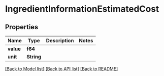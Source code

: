 # IngredientInformationEstimatedCost

## Properties

Name | Type | Description | Notes
------------ | ------------- | ------------- | -------------
**value** | **f64** |  | 
**unit** | **String** |  | 

[[Back to Model list]](../README.md#documentation-for-models) [[Back to API list]](../README.md#documentation-for-api-endpoints) [[Back to README]](../README.md)


